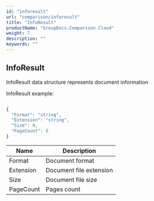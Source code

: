 ```yaml
---
id: "inforesult"
url: "comparison/inforesult"
title: "InfoResult"
productName: "GroupDocs.Comparison Cloud"
weight: 7
description: ""
keywords: ""
---
```


## InfoResult ##

InfoResult data structure represents document information

InfoResult example:


```javascript 

{
  "Format": "string",
  "Extension": "string",
  "Size": 0,
  "PageCount": 0
}

 ```



 

|Name|Description
|---|---
|Format|Document format
|Extension|Document file extension
|Size|Document file size
|PageCount|Pages count

 


